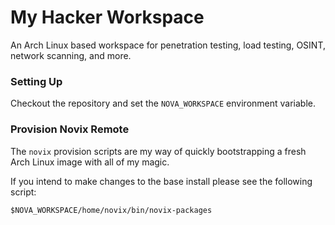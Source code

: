 # My Hacker Workspace

An Arch Linux based workspace for penetration testing, load testing, OSINT, network scanning, and more.

### Setting Up

Checkout the repository and set the `NOVA_WORKSPACE` environment variable.

### Provision Novix Remote

The `novix` provision scripts are my way of quickly bootstrapping a fresh Arch Linux image with all of my magic. 

If you intend to make changes to the base install please see the following script:

``` 
$NOVA_WORKSPACE/home/novix/bin/novix-packages
```





